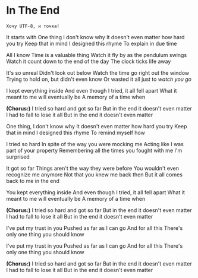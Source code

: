 ﻿In The End
==========

`Хочу UTF-8, и точка!`

It starts with
One thing I don't know why
It doesn't even matter how hard you try
Keep that in mind I designed this rhyme
To explain in due time

All I know
Time is a valuable thing
Watch it fly by as the pendulum swings
Watch it count down to the end of the day
The clock ticks life away

It's so unreal
Didn't look out below
Watch the time go right out the window
Trying to hold on, but didn't even know
Or wasted it all just to *watch you go*

I kept everything inside
And even though I tried, it all fell apart
What it meant to me will eventually be
A memory of a time when

**(Chorus:)**
I tried so hard and got so far
But in the end it doesn't even matter
I had to fall to lose it all
But in the end it doesn't even matter

One thing, I don't know why
It doesn't even matter how hard you try
Keep that in mind I designed this rhyme
To remind myself how

I tried so hard
In spite of the way you were mocking me
Acting like I was part of your property
Remembering all the times you fought with me
I'm surprised

It got so far
Things aren't the way they were before
You wouldn't even recognize me anymore
Not that you knew me back then
But it all comes back to me in the end

You kept everything inside
And even though I tried, it all fell apart
What it meant to me will eventually be
A memory of a time when

**(Chorus:)**
I tried so hard and got so far
But in the end it doesn't even matter
I had to fall to lose it all
But in the end it doesn't even matter

I've put my trust in you
Pushed as far as I can go
And for all this
There's only one thing you should know

I've put my trust in you
Pushed as far as I can go
And for all this
There's only one thing you should know

**(Chorus:)**
I tried so hard and got so far
But in the end it doesn't even matter
I had to fall to lose it all
But in the end it doesn't even matter

